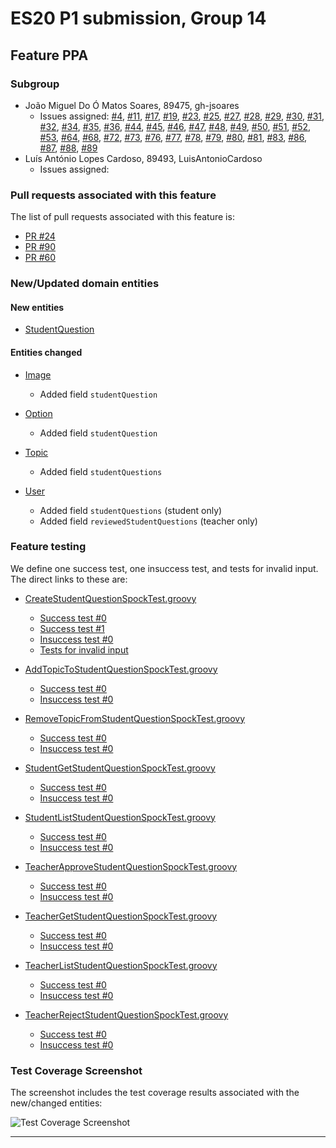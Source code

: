 # ES20 P1 submission, Group 14

## Feature PPA

### Subgroup
 - João Miguel Do Ó Matos Soares, 89475, gh-jsoares
   + Issues assigned: [#4](https://github.com/tecnico-softeng/es20al_14-project/issues/4), [#11](https://github.com/tecnico-softeng/es20al_14-project/issues/11), [#17](https://github.com/tecnico-softeng/es20al_14-project/issues/17), [#19](https://github.com/tecnico-softeng/es20al_14-project/issues/19), [#23](https://github.com/tecnico-softeng/es20al_14-project/issues/23), [#25](https://github.com/tecnico-softeng/es20al_14-project/issues/25), [#27](https://github.com/tecnico-softeng/es20al_14-project/issues/27), [#28](https://github.com/tecnico-softeng/es20al_14-project/issues/28), [#29](https://github.com/tecnico-softeng/es20al_14-project/issues/29), [#30](https://github.com/tecnico-softeng/es20al_14-project/issues/30), [#31](https://github.com/tecnico-softeng/es20al_14-project/issues/31), [#32](https://github.com/tecnico-softeng/es20al_14-project/issues/32), [#34](https://github.com/tecnico-softeng/es20al_14-project/issues/34), [#35](https://github.com/tecnico-softeng/es20al_14-project/issues/35), [#36](https://github.com/tecnico-softeng/es20al_14-project/issues/36), [#44](https://github.com/tecnico-softeng/es20al_14-project/issues/44), [#45](https://github.com/tecnico-softeng/es20al_14-project/issues/45), [#46](https://github.com/tecnico-softeng/es20al_14-project/issues/46), [#47](https://github.com/tecnico-softeng/es20al_14-project/issues/47), [#48](https://github.com/tecnico-softeng/es20al_14-project/issues/48), [#49](https://github.com/tecnico-softeng/es20al_14-project/issues/49), [#50](https://github.com/tecnico-softeng/es20al_14-project/issues/50), [#51](https://github.com/tecnico-softeng/es20al_14-project/issues/51), [#52](https://github.com/tecnico-softeng/es20al_14-project/issues/52), [#53](https://github.com/tecnico-softeng/es20al_14-project/issues/53), [#64](https://github.com/tecnico-softeng/es20al_14-project/issues/64), [#68](https://github.com/tecnico-softeng/es20al_14-project/issues/68), [#72](https://github.com/tecnico-softeng/es20al_14-project/issues/72), [#73](https://github.com/tecnico-softeng/es20al_14-project/issues/73), [#76](https://github.com/tecnico-softeng/es20al_14-project/issues/76), [#77](https://github.com/tecnico-softeng/es20al_14-project/issues/77), [#78](https://github.com/tecnico-softeng/es20al_14-project/issues/78), [#79](https://github.com/tecnico-softeng/es20al_14-project/issues/79), [#80](https://github.com/tecnico-softeng/es20al_14-project/issues/80), [#81](https://github.com/tecnico-softeng/es20al_14-project/issues/81), [#83](https://github.com/tecnico-softeng/es20al_14-project/issues/83), [#86](https://github.com/tecnico-softeng/es20al_14-project/issues/86), [#87](https://github.com/tecnico-softeng/es20al_14-project/issues/87), [#88](https://github.com/tecnico-softeng/es20al_14-project/issues/88), [#89](https://github.com/tecnico-softeng/es20al_14-project/issues/89)
 - Luís António Lopes Cardoso, 89493, LuisAntonioCardoso
   + Issues assigned:
 
### Pull requests associated with this feature

The list of pull requests associated with this feature is:

 - [PR #24](https://github.com/tecnico-softeng/es20al_14-project/pull/24)
 - [PR #90](https://github.com/tecnico-softeng/es20al_14-project/pull/90)
 - [PR #60](https://github.com/tecnico-softeng/es20al_14-project/pull/60)


### New/Updated domain entities

#### New entities
 - [StudentQuestion](https://github.com/tecnico-softeng/es20al_14-project/blob/ad65c039dda6c65cad8b8dea71d89926265a6a6c/backend/src/main/java/pt/ulisboa/tecnico/socialsoftware/tutor/question/domain/StudentQuestion.java)

#### Entities changed
 - [Image](https://github.com/tecnico-softeng/es20al_14-project/blob/ad65c039dda6c65cad8b8dea71d89926265a6a6c/backend/src/main/java/pt/ulisboa/tecnico/socialsoftware/tutor/question/domain/Image.java)
   + Added field `studentQuestion`
   
 - [Option](https://github.com/tecnico-softeng/es20al_14-project/blob/ad65c039dda6c65cad8b8dea71d89926265a6a6c/backend/src/main/java/pt/ulisboa/tecnico/socialsoftware/tutor/question/domain/Option.java)
   + Added field `studentQuestion`
   
 - [Topic](https://github.com/tecnico-softeng/es20al_14-project/blob/ad65c039dda6c65cad8b8dea71d89926265a6a6c/backend/src/main/java/pt/ulisboa/tecnico/socialsoftware/tutor/question/domain/Topic.java)
   + Added field `studentQuestions`
 
 - [User](https://github.com/tecnico-softeng/es20al_14-project/blob/ad65c039dda6c65cad8b8dea71d89926265a6a6c/backend/src/main/java/pt/ulisboa/tecnico/socialsoftware/tutor/user/User.java)
   + Added field `studentQuestions` (student only)
   + Added field `reviewedStudentQuestions` (teacher only)
   
### Feature testing

We define one success test, one insuccess test, and tests for invalid input. The direct links to these are:

 - [CreateStudentQuestionSpockTest.groovy](https://github.com/tecnico-softeng/es20al_14-project/blob/ad65c039dda6c65cad8b8dea71d89926265a6a6c/backend/src/test/groovy/pt/ulisboa/tecnico/socialsoftware/tutor/question/service/studentquestions/CreateStudentQuestionSpockTest.groovy)
    + [Success test #0](https://github.com/tecnico-softeng/es20al_14-project/blob/ad65c039dda6c65cad8b8dea71d89926265a6a6c/backend/src/test/groovy/pt/ulisboa/tecnico/socialsoftware/tutor/question/service/studentquestions/CreateStudentQuestionSpockTest.groovy#L59)
    + [Success test #1](https://github.com/tecnico-softeng/es20al_14-project/blob/ad65c039dda6c65cad8b8dea71d89926265a6a6c/backend/src/test/groovy/pt/ulisboa/tecnico/socialsoftware/tutor/question/service/studentquestions/CreateStudentQuestionSpockTest.groovy#L88)
    + [Insuccess test #0](https://github.com/tecnico-softeng/es20al_14-project/blob/ad65c039dda6c65cad8b8dea71d89926265a6a6c/backend/src/test/groovy/pt/ulisboa/tecnico/socialsoftware/tutor/question/service/studentquestions/CreateStudentQuestionSpockTest.groovy#L153)
    + [Tests for invalid input](https://github.com/tecnico-softeng/es20al_14-project/blob/ad65c039dda6c65cad8b8dea71d89926265a6a6c/backend/src/test/groovy/pt/ulisboa/tecnico/socialsoftware/tutor/question/service/studentquestions/CreateStudentQuestionSpockTest.groovy#L123)
    
 - [AddTopicToStudentQuestionSpockTest.groovy](https://github.com/tecnico-softeng/es20al_14-project/blob/ad65c039dda6c65cad8b8dea71d89926265a6a6c/backend/src/test/groovy/pt/ulisboa/tecnico/socialsoftware/tutor/question/service/studentquestions/AddTopicToStudentQuestionSpockTest.groovy)
    + [Success test #0](https://github.com/tecnico-softeng/es20al_14-project/blob/ad65c039dda6c65cad8b8dea71d89926265a6a6c/backend/src/test/groovy/pt/ulisboa/tecnico/socialsoftware/tutor/question/service/studentquestions/AddTopicToStudentQuestionSpockTest.groovy#L67)
    + [Insuccess test #0](https://github.com/tecnico-softeng/es20al_14-project/blob/ad65c039dda6c65cad8b8dea71d89926265a6a6c/backend/src/test/groovy/pt/ulisboa/tecnico/socialsoftware/tutor/question/service/studentquestions/AddTopicToStudentQuestionSpockTest.groovy#L90)
    
 - [RemoveTopicFromStudentQuestionSpockTest.groovy](https://github.com/tecnico-softeng/es20al_14-project/blob/ad65c039dda6c65cad8b8dea71d89926265a6a6c/backend/src/test/groovy/pt/ulisboa/tecnico/socialsoftware/tutor/question/service/studentquestions/RemoveTopicFromStudentQuestionSpockTest.groovy)
    + [Success test #0](https://github.com/tecnico-softeng/es20al_14-project/blob/ad65c039dda6c65cad8b8dea71d89926265a6a6c/backend/src/test/groovy/pt/ulisboa/tecnico/socialsoftware/tutor/question/service/studentquestions/RemoveTopicFromStudentQuestionSpockTest.groovy#L67)
    + [Insuccess test #0](https://github.com/tecnico-softeng/es20al_14-project/blob/ad65c039dda6c65cad8b8dea71d89926265a6a6c/backend/src/test/groovy/pt/ulisboa/tecnico/socialsoftware/tutor/question/service/studentquestions/RemoveTopicFromStudentQuestionSpockTest.groovy#L93)
    
 - [StudentGetStudentQuestionSpockTest.groovy](https://github.com/tecnico-softeng/es20al_14-project/blob/ad65c039dda6c65cad8b8dea71d89926265a6a6c/backend/src/test/groovy/pt/ulisboa/tecnico/socialsoftware/tutor/question/service/studentquestions/StudentGetStudentQuestionSpockTest.groovy)
    + [Success test #0](https://github.com/tecnico-softeng/es20al_14-project/blob/ad65c039dda6c65cad8b8dea71d89926265a6a6c/backend/src/test/groovy/pt/ulisboa/tecnico/socialsoftware/tutor/question/service/studentquestions/StudentGetStudentQuestionSpockTest.groovy#L52)
    + [Insuccess test #0](https://github.com/tecnico-softeng/es20al_14-project/blob/ad65c039dda6c65cad8b8dea71d89926265a6a6c/backend/src/test/groovy/pt/ulisboa/tecnico/socialsoftware/tutor/question/service/studentquestions/StudentGetStudentQuestionSpockTest.groovy#L79)
    
 - [StudentListStudentQuestionSpockTest.groovy](https://github.com/tecnico-softeng/es20al_14-project/blob/ad65c039dda6c65cad8b8dea71d89926265a6a6c/backend/src/test/groovy/pt/ulisboa/tecnico/socialsoftware/tutor/question/service/studentquestions/StudentListStudentQuestionSpockTest.groovy)
    + [Success test #0](https://github.com/tecnico-softeng/es20al_14-project/blob/ad65c039dda6c65cad8b8dea71d89926265a6a6c/backend/src/test/groovy/pt/ulisboa/tecnico/socialsoftware/tutor/question/service/studentquestions/StudentListStudentQuestionSpockTest.groovy#L47)
    + [Insuccess test #0](https://github.com/tecnico-softeng/es20al_14-project/blob/ad65c039dda6c65cad8b8dea71d89926265a6a6c/backend/src/test/groovy/pt/ulisboa/tecnico/socialsoftware/tutor/question/service/studentquestions/StudentListStudentQuestionSpockTest.groovy#L76)
    
    
 - [TeacherApproveStudentQuestionSpockTest.groovy](https://github.com/tecnico-softeng/es20al_14-project/blob/ad65c039dda6c65cad8b8dea71d89926265a6a6c/backend/src/test/groovy/pt/ulisboa/tecnico/socialsoftware/tutor/question/service/studentquestions/TeacherApproveStudentQuestionSpockTest.groovy)
    + [Success test #0](https://github.com/tecnico-softeng/es20al_14-project/blob/ad65c039dda6c65cad8b8dea71d89926265a6a6c/backend/src/test/groovy/pt/ulisboa/tecnico/socialsoftware/tutor/question/service/studentquestions/TeacherApproveStudentQuestionSpockTest.groovy#L55)
    + [Insuccess test #0](https://github.com/tecnico-softeng/es20al_14-project/blob/ad65c039dda6c65cad8b8dea71d89926265a6a6c/backend/src/test/groovy/pt/ulisboa/tecnico/socialsoftware/tutor/question/service/studentquestions/TeacherApproveStudentQuestionSpockTest.groovy#L88)
    
 - [TeacherGetStudentQuestionSpockTest.groovy](https://github.com/tecnico-softeng/es20al_14-project/blob/ad65c039dda6c65cad8b8dea71d89926265a6a6c/backend/src/test/groovy/pt/ulisboa/tecnico/socialsoftware/tutor/question/service/studentquestions/TeacherGetStudentQuestionSpockTest.groovy)
    + [Success test #0](https://github.com/tecnico-softeng/es20al_14-project/blob/ad65c039dda6c65cad8b8dea71d89926265a6a6c/backend/src/test/groovy/pt/ulisboa/tecnico/socialsoftware/tutor/question/service/studentquestions/TeacherGetStudentQuestionSpockTest.groovy#L54)
    + [Insuccess test #0](https://github.com/tecnico-softeng/es20al_14-project/blob/ad65c039dda6c65cad8b8dea71d89926265a6a6c/backend/src/test/groovy/pt/ulisboa/tecnico/socialsoftware/tutor/question/service/studentquestions/TeacherGetStudentQuestionSpockTest.groovy#L81)
    
 - [TeacherListStudentQuestionSpockTest.groovy](https://github.com/tecnico-softeng/es20al_14-project/blob/ad65c039dda6c65cad8b8dea71d89926265a6a6c/backend/src/test/groovy/pt/ulisboa/tecnico/socialsoftware/tutor/question/service/studentquestions/TeacherListStudentQuestionSpockTest.groovy)
    + [Success test #0](https://github.com/tecnico-softeng/es20al_14-project/blob/ad65c039dda6c65cad8b8dea71d89926265a6a6c/backend/src/test/groovy/pt/ulisboa/tecnico/socialsoftware/tutor/question/service/studentquestions/TeacherListStudentQuestionSpockTest.groovy#L48)
    + [Insuccess test #0](https://github.com/tecnico-softeng/es20al_14-project/blob/ad65c039dda6c65cad8b8dea71d89926265a6a6c/backend/src/test/groovy/pt/ulisboa/tecnico/socialsoftware/tutor/question/service/studentquestions/TeacherListStudentQuestionSpockTest.groovy#L72)
    
 - [TeacherRejectStudentQuestionSpockTest.groovy](https://github.com/tecnico-softeng/es20al_14-project/blob/ad65c039dda6c65cad8b8dea71d89926265a6a6c/backend/src/test/groovy/pt/ulisboa/tecnico/socialsoftware/tutor/question/service/studentquestions/TeacherRejectStudentQuestionSpockTest.groovy)
    + [Success test #0](https://github.com/tecnico-softeng/es20al_14-project/blob/ad65c039dda6c65cad8b8dea71d89926265a6a6c/backend/src/test/groovy/pt/ulisboa/tecnico/socialsoftware/tutor/question/service/studentquestions/TeacherRejectStudentQuestionSpockTest.groovy#L58)
    + [Insuccess test #0](https://github.com/tecnico-softeng/es20al_14-project/blob/ad65c039dda6c65cad8b8dea71d89926265a6a6c/backend/src/test/groovy/pt/ulisboa/tecnico/socialsoftware/tutor/question/service/studentquestions/TeacherRejectStudentQuestionSpockTest.groovy#L92)


### Test Coverage Screenshot

The screenshot includes the test coverage results associated with the new/changed entities:

![Test Coverage Screenshot](https://files.perpheads.com/uoA8JPwLh8Z0dQhi.png)

---

